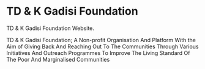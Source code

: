 # TD & K Gadisi Foundation
TD &amp; K Gadisi Foundation Website.

TD & K Gadisi Foundation; A Non-profit Organisation And Platform With the Aim
of Giving Back And Reaching Out To The Communities Through Various
Initiatives And Outreach Programmes To Improve The Living Standard Of The
Poor And Marginalised Communities
